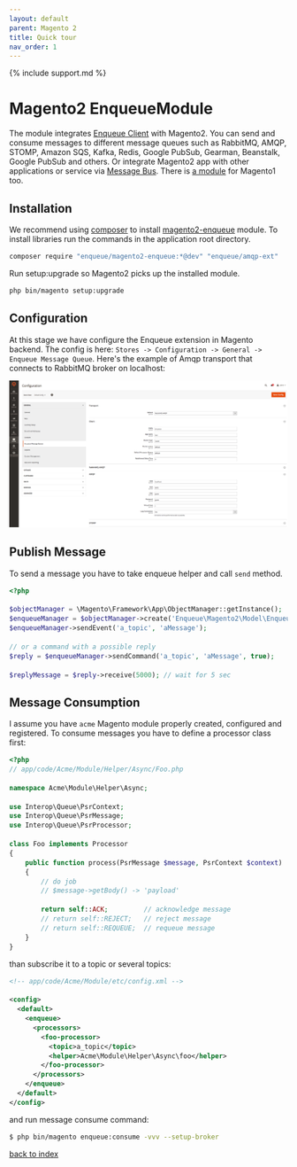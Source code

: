```yaml
---
layout: default
parent: Magento 2
title: Quick tour
nav_order: 1
---
```

{% include support.md %}

# Magento2 EnqueueModule

The module integrates [Enqueue Client](../client/quick_tour.md) with Magento2. You can send and consume messages to different message queues such as RabbitMQ, AMQP, STOMP, Amazon SQS, Kafka, Redis, Google PubSub, Gearman, Beanstalk, Google PubSub and others. Or integrate Magento2 app with other applications or service via [Message Bus](../client/message_bus.md).
There is [a module](../magento/quick_tour.md) for Magento1 too.

## Installation

We recommend using [composer](https://getcomposer.org/) to install [magento2-enqueue](https://github.com/php-enqueue/magento-enqueue) module. To install libraries run the commands in the application root directory.

```bash
composer require "enqueue/magento2-enqueue:*@dev" "enqueue/amqp-ext"
```

Run setup:upgrade so Magento2 picks up the installed module.

```bash
php bin/magento setup:upgrade
```

## Configuration

At this stage we have configure the Enqueue extension in Magento backend.
The config is here: `Stores -> Configuration -> General -> Enqueue Message Queue`.
Here's the example of Amqp transport that connects to RabbitMQ broker on localhost:

![Сonfiguration](../images/magento2_enqueue_configuration.png)

## Publish Message

To send a message you have to take enqueue helper and call `send` method.

```php
<?php

$objectManager = \Magento\Framework\App\ObjectManager::getInstance();
$enqueueManager = $objectManager->create('Enqueue\Magento2\Model\EnqueueManager');
$enqueueManager->sendEvent('a_topic', 'aMessage');

// or a command with a possible reply
$reply = $enqueueManager->sendCommand('a_topic', 'aMessage', true);

$replyMessage = $reply->receive(5000); // wait for 5 sec
```

## Message Consumption

I assume you have `acme` Magento module properly created, configured and registered.
To consume messages you have to define a processor class first:

```php
<?php
// app/code/Acme/Module/Helper/Async/Foo.php

namespace Acme\Module\Helper\Async;

use Interop\Queue\PsrContext;
use Interop\Queue\PsrMessage;
use Interop\Queue\PsrProcessor;

class Foo implements Processor
{
    public function process(PsrMessage $message, PsrContext $context)
    {
        // do job
        // $message->getBody() -> 'payload'

        return self::ACK;         // acknowledge message
        // return self::REJECT;   // reject message
        // return self::REQUEUE;  // requeue message
    }
}
```

than subscribe it to a topic or several topics:


```xml
<!-- app/code/Acme/Module/etc/config.xml -->

<config>
  <default>
    <enqueue>
      <processors>
        <foo-processor>
          <topic>a_topic</topic>
          <helper>Acme\Module\Helper\Async\foo</helper>
        </foo-processor>
      </processors>
    </enqueue>
  </default>
</config>
```

and run message consume command:

```bash
$ php bin/magento enqueue:consume -vvv --setup-broker
```

[back to index](../index.md#magento2)
